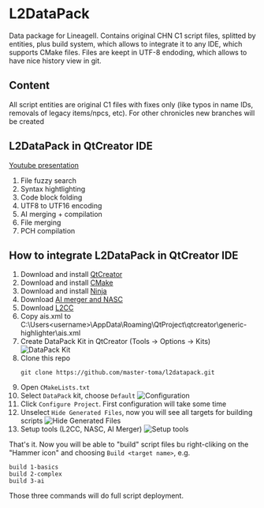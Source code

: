 # L2DataPack
Data package for LineageII. Contains original CHN C1 script files, splitted by entities, plus build system, which allows to integrate it to any IDE, which supports CMake files. Files are keept in UTF-8 endoding, which allows to have nice history view in git.

## Content
All script entities are original C1 files with fixes only (like typos in name IDs, removals of legacy items/npcs, etc).
For other chronicles new branches will be created

## L2DataPack in QtCreator IDE
[Youtube presentation](https://www.youtube.com/watch?v=K6QPWLvnduc&feature=youtu.be)
1. File fuzzy search
2. Syntax hightlighting
3. Code block folding
4. UTF8 to UTF16 encoding
5. AI merging + compilation
6. File merging
7. PCH compilation

## How to integrate L2DataPack in QtCreator IDE
1. Download and install [QtCreator](https://download.qt.io/official_releases/qtcreator/4.10/4.10.1/qt-creator-opensource-windows-x86_64-4.10.1.exe)
2. Download and install [CMake](https://github.com/Kitware/CMake/releases/download/v3.16.0-rc3/cmake-3.16.0-rc3-win64-x64.msi)
3. Download and install [Ninja](https://github.com/ninja-build/ninja/releases/download/v1.9.0/ninja-win.zip)
4. Download [AI merger and NASC](https://drive.google.com/drive/u/1/folders/1ETtuXnaO4RYle9mq_iT1FwCamkF85G-h)
5. Download [L2CC](https://drive.google.com/drive/u/1/folders/1MXRThY9Cizp7t8wwIT7XMgQoTQFjzNSq)
6. Copy ais.xml to C:\Users\<username>\AppData\Roaming\QtProject\qtcreator\generic-highlighter\ais.xml
7. Create DataPack Kit in QtCreator (Tools -> Options -> Kits)
![DataPack Kit](https://i.ibb.co/XzR8psz/data-pack-kit.png)
8. Clone this repo
   ```
   git clone https://github.com/master-toma/l2datapack.git
   ```
9. Open `CMakeLists.txt`
10. Select `DataPack` kit, choose `Default` 
![Configuration](https://i.ibb.co/DYF0D5v/data-pack-kit.png)
11. Click `Configure Project`. First configuration will take some time
12. Unselect `Hide Generated Files`, now you will see all targets for building scripts
![Hide Generated Files](https://i.ibb.co/khhRQKG/hidegen.png)
13. Setup tools (L2CC, NASC, AI Merger)
![Setup tools](https://i.ibb.co/QH25TQZ/tools.png)

That's it. Now you will be able to "build" script files bu right-cliking on the "Hammer icon" and choosing `Build <target name>`, e.g.
```
build 1-basics
build 2-complex
build 3-ai
```
Those three commands will do full script deployment.

